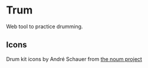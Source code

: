 # Trum

Web tool to practice drumming.

## Icons

Drum kit icons by André Schauer from [the noum project](https://thenounproject.com/andreschauer/collection/music-instruments/)
